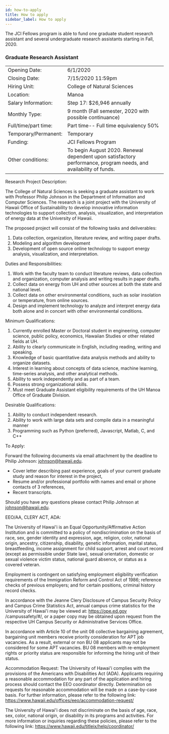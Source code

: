 ```yaml
---
id: how-to-apply
title: How to apply
sidebar_label: How to apply
---
```


The JCI Fellows program is able to fund one graduate student research assistant and several undergraduate research assistants starting in Fall, 2020.

### Graduate Research Assistant

|     |   |
| ---------- | ------- |
| Opening Date: | 6/1/2020
| Closing Date: | 7/15/2020 11:59pm
| Hiring Unit: | College of Natural Sciences
| Location: | Manoa
| Salary Information: | Step 17: $26,946 annually
| Monthly Type: | 9 month (Fall semester, 2020 with possible continuance)
| Full/time/part time: |  Part time-- Full time equivalency 50%
| Temporary/Permanent: |  Temporary
| Funding: | JCI Fellows Program
| Other conditions: | To begin August 2020. Renewal dependent upon satisfactory performance, program needs, and availability of funds. |

Research Project Description:

The College of Natural Sciences is seeking a graduate assistant to work with Professor Philip Johnson in the Department of Information and Computer Sciences.  The research is a joint project with the University of Hawaii Office of Sustainability to develop innovative information technologies to support collection, analysis, visualization, and interpretation of energy data at the University of Hawaii.

The proposed project will consist of the following tasks and deliverables:

1. Data collection, organization, literature review, and writing paper drafts.
2. Modeling and algorithm development
3. Development of open source online technology to support energy analysis, visualization, and interpretation.

Duties and Responsibilities:

1. Work with the faculty team to conduct literature reviews, data collection and organization, computer analysis and writing results in paper drafts.
2. Collect data on energy from UH and other sources at both the state and national level.
3. Collect data on other environmental conditions, such as solar insolation or temperature, from online sources.
4. Design and implement technology to analyze and interpret energy data both alone and in concert with other environmental conditions.


Minimum Qualifications:

1. Currently enrolled Master or Doctoral student in engineering, computer science, public policy, economics, Hawaiian Studies or other related fields at UH.
2. Ability to clearly communicate in English, including reading, writing and speaking.
4. Knowledge of basic quantitative data analysis methods and ability to organize datasets.
5. Interest in learning about concepts of data science, machine learning, time-series analysis, and other analytical methods.
6. Ability to work independently and as part of a team.
7. Possess strong organizational skills.
8. Must meet Graduate Assistant eligibility requirements of the UH Manoa Office of Graduate Division.

Desirable Qualifications:

1. Ability to conduct independent research.
2. Ability to work with large data sets and compile data in a meaningful manner
3. Programming such as Python (preferred), Javascript, Matlab, C, and C++

To Apply:

Forward the following documents via email attachment by the deadline to Philip Johnson: johnson@hawaii.edu.

  * Cover letter describing past experience, goals of your current graduate study and reason for interest in the project,
  * Resume and/or professional portfolio with names and email or phone contacts of 3 references,
  * Recent transcripts.

Should you have any questions please contact Philip Johnson at johnson@hawaii.edu.

EEO/AA, CLERY ACT, ADA:

The University of Hawai'i is an Equal Opportunity/Affirmative Action Institution and is committed to a policy of nondiscrimination on the basis of race, sex, gender identity and expression, age, religion, color, national origin, ancestry, citizenship, disability, genetic information, marital status, breastfeeding, income assignment for child support, arrest and court record (except as permissible under State law), sexual orientation, domestic or sexual violence victim status, national guard absence, or status as a covered veteran.

Employment is contingent on satisfying employment eligibility verification requirements of the Immigration Reform and Control Act of 1986; reference checks of previous employers; and for certain positions, criminal history record checks.

In accordance with the Jeanne Clery Disclosure of Campus Security Policy and Campus Crime Statistics Act, annual campus crime statistics for the University of Hawai'i may be viewed at: https://ope.ed.gov /campussafety/#/, or a paper copy may be obtained upon request from the respective UH Campus Security or Administrative Services Office.

In accordance with Article 10 of the unit 08 collective bargaining agreement, bargaining unit members receive priority consideration for APT job vacancies. As a result, external or non BU 08 applicants may not be considered for some APT vacancies. BU 08 members with re-employment rights or priority status are responsible for informing the hiring unit of their status.

Accommodation Request: The University of Hawai'i complies with the provisions of the Americans with Disabilities Act (ADA). Applicants requiring a reasonable accommodation for any part of the application and hiring process should contact the EEO coordinator directly. Determination on requests for reasonable accommodation will be made on a case-by-case basis. For further information, please refer to the following link: https://www.hawaii.edu/offices/eeo/accommodation-request/

The University of Hawai'i does not discriminate on the basis of age, race, sex, color, national origin, or disability in its programs and activities. For more information or inquiries regarding these policies, please refer to the following link: https://www.hawaii.edu/titleix/help/coordinator/
